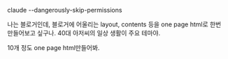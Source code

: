claude --dangerously-skip-permissions

나는 블로거인데, 블로거에 어울리는 layout, contents 등을 one page html로 한번 만들어보고 싶구나.
40대 아저씨의 일상 생활이 주요 테마야.

10개 정도 one page html만들어봐.